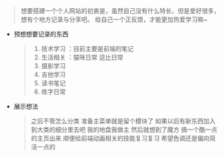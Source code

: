 > 想要搭建一个个人网站的初衷是，虽然自己没有什么特长，但是爱好很多，想有个地方记录与分享吧。
> 给自己一个正反馈，才能更加热爱学习嘛~

- 预想想要记录的东西

  > 1. 技术学习 ：目前主要是前端的笔记
  > 2. 生活相关 ：猫咪日常 逗比日常
  > 3. 摄影学习
  > 4. 吉他学习
  > 5. 读书笔记
  > 6. 练字日常

- 展示想法
  > 之后不管怎么分类 准备主菜单就是留个模块了 如果以后有新东西加入到大类的细分里去吧 我的地盘我做主
  > 然后就想到了魔方 搞一个酷一点的主页出来 顺便给前端动画相关的技能复习复习
  > 希望色调还是偏向简洁一点的
